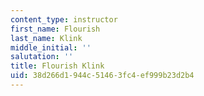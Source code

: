```yaml
---
content_type: instructor
first_name: Flourish
last_name: Klink
middle_initial: ''
salutation: ''
title: Flourish Klink
uid: 38d266d1-944c-5146-3fc4-ef999b23d2b4
---
```

